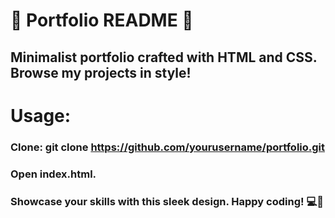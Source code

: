 # 🌟 Portfolio README 🌟
## Minimalist portfolio crafted with HTML and CSS. Browse my projects in style!
# Usage:
### Clone: git clone https://github.com/yourusername/portfolio.git
### Open index.html.
### Showcase your skills with this sleek design. Happy coding! 💻🚀
